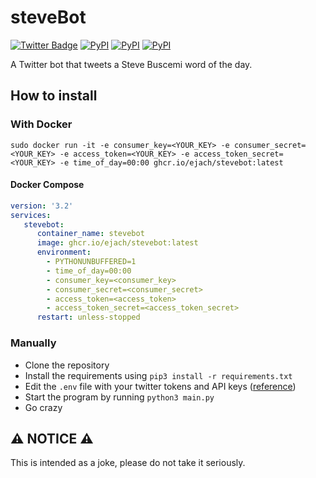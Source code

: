 # steveBot

[![Twitter Badge](https://img.shields.io/badge/-@SteveBWOTD-00acee?style=flat-square&logo=Twitter&logoColor=white)](https://twitter.com/intent/follow?screen_name=SteveBWOTD "Follow on Twitter")
[![PyPI](https://img.shields.io/pypi/v/tweepy?logo=python&label=tweepy&style=flat-square&color=FFD43B)](https://pypi.org/project/tweepy/)
[![PyPI](https://img.shields.io/pypi/v/Random-Word?logo=python&label=Random-Word&style=flat-square&color=FFD43B)](https://pypi.org/project/Random-Word/)
[![PyPI](https://img.shields.io/pypi/v/Pillow?logo=python&label=Pillow&style=flat-square&color=FFD43B)](https://pypi.org/project/Pillow/)

A Twitter bot that tweets a Steve Buscemi word of the day.

## How to install

### With Docker

`sudo docker run -it -e consumer_key=<YOUR_KEY> -e consumer_secret=<YOUR_KEY> -e access_token=<YOUR_KEY> -e access_token_secret=<YOUR_KEY> -e time_of_day=00:00 ghcr.io/ejach/stevebot:latest`

#### Docker Compose
```yaml
version: '3.2'
services:
   stevebot:
      container_name: stevebot
      image: ghcr.io/ejach/stevebot:latest
      environment:
        - PYTHONUNBUFFERED=1
        - time_of_day=00:00
        - consumer_key=<consumer_key>
        - consumer_secret=<consumer_secret>
        - access_token=<access_token>
        - access_token_secret=<access_token_secret>
      restart: unless-stopped
```

### Manually

- Clone the repository
- Install the requirements using `pip3 install -r requirements.txt`
- Edit the `.env` file with your twitter tokens and API keys ([reference](https://developer.twitter.com/en/docs/twitter-api/getting-started/about-twitter-api))
- Start the program by running `python3 main.py`
- Go crazy

## ⚠ NOTICE ⚠
This is intended as a joke, please do not take it seriously.

